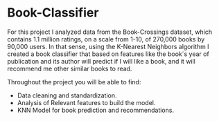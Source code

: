 # Book-Classifier

For this project I analyzed data from the Book-Crossings dataset, which contains 1.1 million ratings,
on a scale from 1-10, of 270,000 books by 90,000 users. In that sense, using the K-Nearest Neighbors
algorithm I created a book classifier that based on features like the book´s year of publication and 
its author will predict if I will like a book, and it will recommend me other similar books to read.

Throughout the project you will be able to find:

- Data cleaning and standardization.
- Analysis of Relevant features to build the model.
- KNN Model for book prediction and recommendations.

